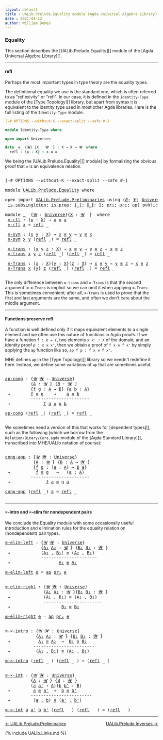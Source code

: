 ```yaml
---
layout: default
title : UALib.Prelude.Equality module (Agda Universal Algebra Library)
date : 2021-01-12
author: William DeMeo
---
```


### <a id="equality">Equality</a>

This section describes the [UALib.Prelude.Equality][] module of the [Agda Universal Algebra Library][].

-----------------------

#### <a id="refl">refl</a>

Perhaps the most important types in type theory are the equality types.

The definitional equality we use is the standard one, which is often referred to as "reflexivity" or "refl". In our case, it is defined in the `Identity-Type` module of the [Type Topology][] library, but apart from syntax it is equivalent to the identity type used in most other Agda libraries.  Here is the full listing of the `Identity-Type` module.

```agda
{-# OPTIONS --without-K --exact-split --safe #-}

module Identity-Type where

open import Universes

data _≡_ {𝓤} {X : 𝓤 ̇ } : X → X → 𝓤 ̇ where
  refl : {x : X} → x ≡ x
```

We being the [UALib.Prelude.Equality][] module] by formalizing the obvious proof that `≡` is an equivalence relation.

<pre class="Agda">

<a id="1072" class="Symbol">{-#</a> <a id="1076" class="Keyword">OPTIONS</a> <a id="1084" class="Pragma">--without-K</a> <a id="1096" class="Pragma">--exact-split</a> <a id="1110" class="Pragma">--safe</a> <a id="1117" class="Symbol">#-}</a>

<a id="1122" class="Keyword">module</a> <a id="1129" href="UALib.Prelude.Equality.html" class="Module">UALib.Prelude.Equality</a> <a id="1152" class="Keyword">where</a>

<a id="1159" class="Keyword">open</a> <a id="1164" class="Keyword">import</a> <a id="1171" href="UALib.Prelude.Preliminaries.html" class="Module">UALib.Prelude.Preliminaries</a> <a id="1199" class="Keyword">using</a> <a id="1205" class="Symbol">(</a><a id="1206" href="universes.html#613" class="Generalizable">𝓞</a><a id="1207" class="Symbol">;</a> <a id="1209" href="universes.html#617" class="Generalizable">𝓥</a><a id="1210" class="Symbol">;</a> <a id="1212" href="universes.html#551" class="Postulate">Universe</a><a id="1220" class="Symbol">;</a> <a id="1222" href="universes.html#758" class="Function Operator">_̇</a><a id="1224" class="Symbol">;</a> <a id="1226" href="Agda.Primitive.html#636" class="Primitive Operator">_⊔_</a><a id="1229" class="Symbol">;</a> <a id="1231" href="universes.html#527" class="Primitive">_⁺</a><a id="1233" class="Symbol">;</a> <a id="1235" href="UALib.Prelude.Preliminaries.html#5654" class="Datatype Operator">_≡_</a><a id="1238" class="Symbol">;</a> <a id="1240" href="UALib.Prelude.Preliminaries.html#5690" class="InductiveConstructor">refl</a><a id="1244" class="Symbol">;</a> <a id="1246" href="Sigma-Type.html#120" class="Record">Σ</a><a id="1247" class="Symbol">;</a> <a id="1249" href="MGS-MLTT.html#3074" class="Function">-Σ</a><a id="1251" class="Symbol">;</a> <a id="1253" href="MGS-MLTT.html#3515" class="Function Operator">_×_</a><a id="1256" class="Symbol">;</a> <a id="1258" href="UALib.Prelude.Preliminaries.html#5763" class="InductiveConstructor Operator">_,_</a><a id="1261" class="Symbol">;</a>
 <a id="1264" href="MGS-Basic-UF.html#743" class="Function">is-subsingleton</a><a id="1279" class="Symbol">;</a> <a id="1281" href="MGS-Basic-UF.html#1827" class="Function">is-prop</a><a id="1288" class="Symbol">;</a> <a id="1290" href="UALib.Prelude.Preliminaries.html#10371" class="Function Operator">∣_∣</a><a id="1293" class="Symbol">;</a> <a id="1295" href="UALib.Prelude.Preliminaries.html#10452" class="Function Operator">∥_∥</a><a id="1298" class="Symbol">;</a> <a id="1300" href="MGS-MLTT.html#408" class="Function">𝟙</a><a id="1301" class="Symbol">;</a> <a id="1303" href="MGS-MLTT.html#2942" class="Function">pr₁</a><a id="1306" class="Symbol">;</a> <a id="1308" href="MGS-MLTT.html#3001" class="Function">pr₂</a><a id="1311" class="Symbol">;</a> <a id="1313" href="MGS-MLTT.html#6613" class="Function">ap</a><a id="1315" class="Symbol">)</a> <a id="1317" class="Keyword">public</a>

<a id="1325" class="Keyword">module</a> <a id="1332" href="UALib.Prelude.Equality.html#1332" class="Module">_</a>  <a id="1335" class="Symbol">{</a><a id="1336" href="UALib.Prelude.Equality.html#1336" class="Bound">𝓤</a> <a id="1338" class="Symbol">:</a> <a id="1340" href="universes.html#551" class="Postulate">Universe</a><a id="1348" class="Symbol">}{</a><a id="1350" href="UALib.Prelude.Equality.html#1350" class="Bound">X</a> <a id="1352" class="Symbol">:</a> <a id="1354" href="UALib.Prelude.Equality.html#1336" class="Bound">𝓤</a> <a id="1356" href="universes.html#758" class="Function Operator">̇</a> <a id="1358" class="Symbol">}</a>  <a id="1361" class="Keyword">where</a>
 <a id="1368" href="UALib.Prelude.Equality.html#1368" class="Function">≡-rfl</a> <a id="1374" class="Symbol">:</a> <a id="1376" class="Symbol">(</a><a id="1377" href="UALib.Prelude.Equality.html#1377" class="Bound">x</a> <a id="1379" class="Symbol">:</a> <a id="1381" href="UALib.Prelude.Equality.html#1350" class="Bound">X</a><a id="1382" class="Symbol">)</a> <a id="1384" class="Symbol">→</a> <a id="1386" href="UALib.Prelude.Equality.html#1377" class="Bound">x</a> <a id="1388" href="UALib.Prelude.Preliminaries.html#5654" class="Datatype Operator">≡</a> <a id="1390" href="UALib.Prelude.Equality.html#1377" class="Bound">x</a>
 <a id="1393" href="UALib.Prelude.Equality.html#1368" class="Function">≡-rfl</a> <a id="1399" href="UALib.Prelude.Equality.html#1399" class="Bound">x</a> <a id="1401" class="Symbol">=</a> <a id="1403" href="UALib.Prelude.Preliminaries.html#5690" class="InductiveConstructor">refl</a> <a id="1408" class="Symbol">_</a>

 <a id="1412" href="UALib.Prelude.Equality.html#1412" class="Function">≡-sym</a> <a id="1418" class="Symbol">:</a> <a id="1420" class="Symbol">(</a><a id="1421" href="UALib.Prelude.Equality.html#1421" class="Bound">x</a> <a id="1423" href="UALib.Prelude.Equality.html#1423" class="Bound">y</a> <a id="1425" class="Symbol">:</a> <a id="1427" href="UALib.Prelude.Equality.html#1350" class="Bound">X</a><a id="1428" class="Symbol">)</a> <a id="1430" class="Symbol">→</a> <a id="1432" href="UALib.Prelude.Equality.html#1421" class="Bound">x</a> <a id="1434" href="UALib.Prelude.Preliminaries.html#5654" class="Datatype Operator">≡</a> <a id="1436" href="UALib.Prelude.Equality.html#1423" class="Bound">y</a> <a id="1438" class="Symbol">→</a> <a id="1440" href="UALib.Prelude.Equality.html#1423" class="Bound">y</a> <a id="1442" href="UALib.Prelude.Preliminaries.html#5654" class="Datatype Operator">≡</a> <a id="1444" href="UALib.Prelude.Equality.html#1421" class="Bound">x</a>
 <a id="1447" href="UALib.Prelude.Equality.html#1412" class="Function">≡-sym</a> <a id="1453" href="UALib.Prelude.Equality.html#1453" class="Bound">x</a> <a id="1455" href="UALib.Prelude.Equality.html#1455" class="Bound">y</a> <a id="1457" class="Symbol">(</a><a id="1458" href="UALib.Prelude.Preliminaries.html#5690" class="InductiveConstructor">refl</a> <a id="1463" class="Symbol">_)</a> <a id="1466" class="Symbol">=</a> <a id="1468" href="UALib.Prelude.Preliminaries.html#5690" class="InductiveConstructor">refl</a> <a id="1473" class="Symbol">_</a>

 <a id="1477" href="UALib.Prelude.Equality.html#1477" class="Function">≡-trans</a> <a id="1485" class="Symbol">:</a> <a id="1487" class="Symbol">(</a><a id="1488" href="UALib.Prelude.Equality.html#1488" class="Bound">x</a> <a id="1490" href="UALib.Prelude.Equality.html#1490" class="Bound">y</a> <a id="1492" href="UALib.Prelude.Equality.html#1492" class="Bound">z</a> <a id="1494" class="Symbol">:</a> <a id="1496" href="UALib.Prelude.Equality.html#1350" class="Bound">X</a><a id="1497" class="Symbol">)</a> <a id="1499" class="Symbol">→</a> <a id="1501" href="UALib.Prelude.Equality.html#1488" class="Bound">x</a> <a id="1503" href="UALib.Prelude.Preliminaries.html#5654" class="Datatype Operator">≡</a> <a id="1505" href="UALib.Prelude.Equality.html#1490" class="Bound">y</a> <a id="1507" class="Symbol">→</a> <a id="1509" href="UALib.Prelude.Equality.html#1490" class="Bound">y</a> <a id="1511" href="UALib.Prelude.Preliminaries.html#5654" class="Datatype Operator">≡</a> <a id="1513" href="UALib.Prelude.Equality.html#1492" class="Bound">z</a> <a id="1515" class="Symbol">→</a> <a id="1517" href="UALib.Prelude.Equality.html#1488" class="Bound">x</a> <a id="1519" href="UALib.Prelude.Preliminaries.html#5654" class="Datatype Operator">≡</a> <a id="1521" href="UALib.Prelude.Equality.html#1492" class="Bound">z</a>
 <a id="1524" href="UALib.Prelude.Equality.html#1477" class="Function">≡-trans</a> <a id="1532" href="UALib.Prelude.Equality.html#1532" class="Bound">x</a> <a id="1534" href="UALib.Prelude.Equality.html#1534" class="Bound">y</a> <a id="1536" href="UALib.Prelude.Equality.html#1536" class="Bound">z</a> <a id="1538" class="Symbol">(</a><a id="1539" href="UALib.Prelude.Preliminaries.html#5690" class="InductiveConstructor">refl</a> <a id="1544" class="Symbol">_)</a> <a id="1547" class="Symbol">(</a><a id="1548" href="UALib.Prelude.Preliminaries.html#5690" class="InductiveConstructor">refl</a> <a id="1553" class="Symbol">_)</a> <a id="1556" class="Symbol">=</a> <a id="1558" href="UALib.Prelude.Preliminaries.html#5690" class="InductiveConstructor">refl</a> <a id="1563" class="Symbol">_</a>

 <a id="1567" href="UALib.Prelude.Equality.html#1567" class="Function">≡-Trans</a> <a id="1575" class="Symbol">:</a> <a id="1577" class="Symbol">(</a><a id="1578" href="UALib.Prelude.Equality.html#1578" class="Bound">x</a> <a id="1580" class="Symbol">:</a> <a id="1582" href="UALib.Prelude.Equality.html#1350" class="Bound">X</a><a id="1583" class="Symbol">){</a><a id="1585" href="UALib.Prelude.Equality.html#1585" class="Bound">y</a> <a id="1587" class="Symbol">:</a> <a id="1589" href="UALib.Prelude.Equality.html#1350" class="Bound">X</a><a id="1590" class="Symbol">}(</a><a id="1592" href="UALib.Prelude.Equality.html#1592" class="Bound">z</a> <a id="1594" class="Symbol">:</a> <a id="1596" href="UALib.Prelude.Equality.html#1350" class="Bound">X</a><a id="1597" class="Symbol">)</a> <a id="1599" class="Symbol">→</a> <a id="1601" href="UALib.Prelude.Equality.html#1578" class="Bound">x</a> <a id="1603" href="UALib.Prelude.Preliminaries.html#5654" class="Datatype Operator">≡</a> <a id="1605" href="UALib.Prelude.Equality.html#1585" class="Bound">y</a> <a id="1607" class="Symbol">→</a> <a id="1609" href="UALib.Prelude.Equality.html#1585" class="Bound">y</a> <a id="1611" href="UALib.Prelude.Preliminaries.html#5654" class="Datatype Operator">≡</a> <a id="1613" href="UALib.Prelude.Equality.html#1592" class="Bound">z</a> <a id="1615" class="Symbol">→</a> <a id="1617" href="UALib.Prelude.Equality.html#1578" class="Bound">x</a> <a id="1619" href="UALib.Prelude.Preliminaries.html#5654" class="Datatype Operator">≡</a> <a id="1621" href="UALib.Prelude.Equality.html#1592" class="Bound">z</a>
 <a id="1624" href="UALib.Prelude.Equality.html#1567" class="Function">≡-Trans</a> <a id="1632" href="UALib.Prelude.Equality.html#1632" class="Bound">x</a> <a id="1634" class="Symbol">{</a><a id="1635" href="UALib.Prelude.Equality.html#1635" class="Bound">y</a><a id="1636" class="Symbol">}</a> <a id="1638" href="UALib.Prelude.Equality.html#1638" class="Bound">z</a> <a id="1640" class="Symbol">(</a><a id="1641" href="UALib.Prelude.Preliminaries.html#5690" class="InductiveConstructor">refl</a> <a id="1646" class="Symbol">_)</a> <a id="1649" class="Symbol">(</a><a id="1650" href="UALib.Prelude.Preliminaries.html#5690" class="InductiveConstructor">refl</a> <a id="1655" class="Symbol">_)</a> <a id="1658" class="Symbol">=</a> <a id="1660" href="UALib.Prelude.Preliminaries.html#5690" class="InductiveConstructor">refl</a> <a id="1665" class="Symbol">_</a>

</pre>

The only difference between `≡-trans` and `≡-Trans` is that the second argument to `≡-Trans` is implicit so we can omit it when applying `≡-Trans`.  This is sometimes convenient; after all, `≡-Trans` is used to prove that the first and last arguments are the same, and often we don't care about the middle argument.

------------------------------

#### <a id="functions-preserve-refl">Functions preserve refl</a>

A function is well defined only if it maps equivalent elements to a single element and we often use this nature of functions in Agda proofs.  If we have a function `f : X → Y`, two elements `x x' : X` of the domain, and an identity proof `p : x ≡ x'`, then we obtain a proof of `f x ≡ f x'` by simply applying the `ap` function like so, `ap f p : f x ≡ f x'`.

MHE defines `ap` in the [Type Topology][] library so we needn't redefine it here. Instead, we define some variations of `ap` that are sometimes useful.

<pre class="Agda">

<a id="ap-cong"></a><a id="2623" href="UALib.Prelude.Equality.html#2623" class="Function">ap-cong</a> <a id="2631" class="Symbol">:</a> <a id="2633" class="Symbol">{</a><a id="2634" href="UALib.Prelude.Equality.html#2634" class="Bound">𝓤</a> <a id="2636" href="UALib.Prelude.Equality.html#2636" class="Bound">𝓦</a> <a id="2638" class="Symbol">:</a> <a id="2640" href="universes.html#551" class="Postulate">Universe</a><a id="2648" class="Symbol">}</a>
          <a id="2660" class="Symbol">{</a><a id="2661" href="UALib.Prelude.Equality.html#2661" class="Bound">A</a> <a id="2663" class="Symbol">:</a> <a id="2665" href="UALib.Prelude.Equality.html#2634" class="Bound">𝓤</a> <a id="2667" href="universes.html#758" class="Function Operator">̇</a><a id="2668" class="Symbol">}</a> <a id="2670" class="Symbol">{</a><a id="2671" href="UALib.Prelude.Equality.html#2671" class="Bound">B</a> <a id="2673" class="Symbol">:</a> <a id="2675" href="UALib.Prelude.Equality.html#2636" class="Bound">𝓦</a> <a id="2677" href="universes.html#758" class="Function Operator">̇</a><a id="2678" class="Symbol">}</a>
          <a id="2690" class="Symbol">{</a><a id="2691" href="UALib.Prelude.Equality.html#2691" class="Bound">f</a> <a id="2693" href="UALib.Prelude.Equality.html#2693" class="Bound">g</a> <a id="2695" class="Symbol">:</a> <a id="2697" href="UALib.Prelude.Equality.html#2661" class="Bound">A</a> <a id="2699" class="Symbol">→</a> <a id="2701" href="UALib.Prelude.Equality.html#2671" class="Bound">B</a><a id="2702" class="Symbol">}</a> <a id="2704" class="Symbol">{</a><a id="2705" href="UALib.Prelude.Equality.html#2705" class="Bound">a</a> <a id="2707" href="UALib.Prelude.Equality.html#2707" class="Bound">b</a> <a id="2709" class="Symbol">:</a> <a id="2711" href="UALib.Prelude.Equality.html#2661" class="Bound">A</a><a id="2712" class="Symbol">}</a>
 <a id="2715" class="Symbol">→</a>        <a id="2724" href="UALib.Prelude.Equality.html#2691" class="Bound">f</a> <a id="2726" href="UALib.Prelude.Preliminaries.html#5654" class="Datatype Operator">≡</a> <a id="2728" href="UALib.Prelude.Equality.html#2693" class="Bound">g</a>    <a id="2733" class="Symbol">→</a>    <a id="2738" href="UALib.Prelude.Equality.html#2705" class="Bound">a</a> <a id="2740" href="UALib.Prelude.Preliminaries.html#5654" class="Datatype Operator">≡</a> <a id="2742" href="UALib.Prelude.Equality.html#2707" class="Bound">b</a>
          <a id="2754" class="Comment">-----------------------</a>
 <a id="2779" class="Symbol">→</a>             <a id="2793" href="UALib.Prelude.Equality.html#2691" class="Bound">f</a> <a id="2795" href="UALib.Prelude.Equality.html#2705" class="Bound">a</a> <a id="2797" href="UALib.Prelude.Preliminaries.html#5654" class="Datatype Operator">≡</a> <a id="2799" href="UALib.Prelude.Equality.html#2693" class="Bound">g</a> <a id="2801" href="UALib.Prelude.Equality.html#2707" class="Bound">b</a>

<a id="2804" href="UALib.Prelude.Equality.html#2623" class="Function">ap-cong</a> <a id="2812" class="Symbol">(</a><a id="2813" href="UALib.Prelude.Preliminaries.html#5690" class="InductiveConstructor">refl</a> <a id="2818" class="Symbol">_)</a> <a id="2821" class="Symbol">(</a><a id="2822" href="UALib.Prelude.Preliminaries.html#5690" class="InductiveConstructor">refl</a> <a id="2827" class="Symbol">_)</a> <a id="2830" class="Symbol">=</a> <a id="2832" href="UALib.Prelude.Preliminaries.html#5690" class="InductiveConstructor">refl</a> <a id="2837" class="Symbol">_</a>

</pre>

We sometimes need a version of this that works for [dependent types][], such as the following (which we borrow from the `Relation/Binary/Core.agda` module of the [Agda Standard Library][], transcribed into MHE/UALib notation of course):

<pre class="Agda">

<a id="cong-app"></a><a id="3104" href="UALib.Prelude.Equality.html#3104" class="Function">cong-app</a> <a id="3113" class="Symbol">:</a> <a id="3115" class="Symbol">{</a><a id="3116" href="UALib.Prelude.Equality.html#3116" class="Bound">𝓤</a> <a id="3118" href="UALib.Prelude.Equality.html#3118" class="Bound">𝓦</a> <a id="3120" class="Symbol">:</a> <a id="3122" href="universes.html#551" class="Postulate">Universe</a><a id="3130" class="Symbol">}</a>
           <a id="3143" class="Symbol">{</a><a id="3144" href="UALib.Prelude.Equality.html#3144" class="Bound">A</a> <a id="3146" class="Symbol">:</a> <a id="3148" href="UALib.Prelude.Equality.html#3116" class="Bound">𝓤</a> <a id="3150" href="universes.html#758" class="Function Operator">̇</a><a id="3151" class="Symbol">}</a> <a id="3153" class="Symbol">{</a><a id="3154" href="UALib.Prelude.Equality.html#3154" class="Bound">B</a> <a id="3156" class="Symbol">:</a> <a id="3158" href="UALib.Prelude.Equality.html#3144" class="Bound">A</a> <a id="3160" class="Symbol">→</a> <a id="3162" href="UALib.Prelude.Equality.html#3118" class="Bound">𝓦</a> <a id="3164" href="universes.html#758" class="Function Operator">̇</a><a id="3165" class="Symbol">}</a>
           <a id="3178" class="Symbol">{</a><a id="3179" href="UALib.Prelude.Equality.html#3179" class="Bound">f</a> <a id="3181" href="UALib.Prelude.Equality.html#3181" class="Bound">g</a> <a id="3183" class="Symbol">:</a> <a id="3185" class="Symbol">(</a><a id="3186" href="UALib.Prelude.Equality.html#3186" class="Bound">a</a> <a id="3188" class="Symbol">:</a> <a id="3190" href="UALib.Prelude.Equality.html#3144" class="Bound">A</a><a id="3191" class="Symbol">)</a> <a id="3193" class="Symbol">→</a> <a id="3195" href="UALib.Prelude.Equality.html#3154" class="Bound">B</a> <a id="3197" href="UALib.Prelude.Equality.html#3186" class="Bound">a</a><a id="3198" class="Symbol">}</a>
 <a id="3201" class="Symbol">→</a>          <a id="3212" href="UALib.Prelude.Equality.html#3179" class="Bound">f</a> <a id="3214" href="UALib.Prelude.Preliminaries.html#5654" class="Datatype Operator">≡</a> <a id="3216" href="UALib.Prelude.Equality.html#3181" class="Bound">g</a>   <a id="3220" class="Symbol">→</a>   <a id="3224" class="Symbol">(</a><a id="3225" href="UALib.Prelude.Equality.html#3225" class="Bound">a</a> <a id="3227" class="Symbol">:</a> <a id="3229" href="UALib.Prelude.Equality.html#3144" class="Bound">A</a><a id="3230" class="Symbol">)</a>
          <a id="3242" class="Comment">-----------------------</a>
 <a id="3267" class="Symbol">→</a>              <a id="3282" href="UALib.Prelude.Equality.html#3179" class="Bound">f</a> <a id="3284" href="UALib.Prelude.Equality.html#3225" class="Bound">a</a> <a id="3286" href="UALib.Prelude.Preliminaries.html#5654" class="Datatype Operator">≡</a> <a id="3288" href="UALib.Prelude.Equality.html#3181" class="Bound">g</a> <a id="3290" href="UALib.Prelude.Equality.html#3225" class="Bound">a</a>

<a id="3293" href="UALib.Prelude.Equality.html#3104" class="Function">cong-app</a> <a id="3302" class="Symbol">(</a><a id="3303" href="UALib.Prelude.Preliminaries.html#5690" class="InductiveConstructor">refl</a> <a id="3308" class="Symbol">_)</a> <a id="3311" href="UALib.Prelude.Equality.html#3311" class="Bound">a</a> <a id="3313" class="Symbol">=</a> <a id="3315" href="UALib.Prelude.Preliminaries.html#5690" class="InductiveConstructor">refl</a> <a id="3320" class="Symbol">_</a>

</pre>

-----------------------------------

#### <a id="≡-intro-and-≡-elim-for-nondependent-pairs">≡-intro and ≡-elim for nondependent pairs</a>

We conclude the Equality module with some occasionally useful introduction and elimination rules for the equality relation on (nondependent) pair types.

<pre class="Agda">
<a id="≡-elim-left"></a><a id="3641" href="UALib.Prelude.Equality.html#3641" class="Function">≡-elim-left</a> <a id="3653" class="Symbol">:</a> <a id="3655" class="Symbol">{</a><a id="3656" href="UALib.Prelude.Equality.html#3656" class="Bound">𝓤</a> <a id="3658" href="UALib.Prelude.Equality.html#3658" class="Bound">𝓦</a> <a id="3660" class="Symbol">:</a> <a id="3662" href="universes.html#551" class="Postulate">Universe</a><a id="3670" class="Symbol">}</a>
              <a id="3686" class="Symbol">{</a><a id="3687" href="UALib.Prelude.Equality.html#3687" class="Bound">A₁</a> <a id="3690" href="UALib.Prelude.Equality.html#3690" class="Bound">A₂</a> <a id="3693" class="Symbol">:</a> <a id="3695" href="UALib.Prelude.Equality.html#3656" class="Bound">𝓤</a> <a id="3697" href="universes.html#758" class="Function Operator">̇</a><a id="3698" class="Symbol">}</a> <a id="3700" class="Symbol">{</a><a id="3701" href="UALib.Prelude.Equality.html#3701" class="Bound">B₁</a> <a id="3704" href="UALib.Prelude.Equality.html#3704" class="Bound">B₂</a> <a id="3707" class="Symbol">:</a> <a id="3709" href="UALib.Prelude.Equality.html#3658" class="Bound">𝓦</a> <a id="3711" href="universes.html#758" class="Function Operator">̇</a><a id="3712" class="Symbol">}</a>
 <a id="3715" class="Symbol">→</a>            <a id="3728" class="Symbol">(</a><a id="3729" href="UALib.Prelude.Equality.html#3687" class="Bound">A₁</a> <a id="3732" href="UALib.Prelude.Preliminaries.html#5763" class="InductiveConstructor Operator">,</a> <a id="3734" href="UALib.Prelude.Equality.html#3701" class="Bound">B₁</a><a id="3736" class="Symbol">)</a> <a id="3738" href="UALib.Prelude.Preliminaries.html#5654" class="Datatype Operator">≡</a> <a id="3740" class="Symbol">(</a><a id="3741" href="UALib.Prelude.Equality.html#3690" class="Bound">A₂</a> <a id="3744" href="UALib.Prelude.Preliminaries.html#5763" class="InductiveConstructor Operator">,</a> <a id="3746" href="UALib.Prelude.Equality.html#3704" class="Bound">B₂</a><a id="3748" class="Symbol">)</a>
              <a id="3764" class="Comment">----------------------</a>
 <a id="3788" class="Symbol">→</a>                   <a id="3808" href="UALib.Prelude.Equality.html#3687" class="Bound">A₁</a> <a id="3811" href="UALib.Prelude.Preliminaries.html#5654" class="Datatype Operator">≡</a> <a id="3813" href="UALib.Prelude.Equality.html#3690" class="Bound">A₂</a>

<a id="3817" href="UALib.Prelude.Equality.html#3641" class="Function">≡-elim-left</a> <a id="3829" href="UALib.Prelude.Equality.html#3829" class="Bound">e</a> <a id="3831" class="Symbol">=</a> <a id="3833" href="MGS-MLTT.html#6613" class="Function">ap</a> <a id="3836" href="MGS-MLTT.html#2942" class="Function">pr₁</a> <a id="3840" href="UALib.Prelude.Equality.html#3829" class="Bound">e</a>


<a id="≡-elim-right"></a><a id="3844" href="UALib.Prelude.Equality.html#3844" class="Function">≡-elim-right</a> <a id="3857" class="Symbol">:</a> <a id="3859" class="Symbol">{</a><a id="3860" href="UALib.Prelude.Equality.html#3860" class="Bound">𝓤</a> <a id="3862" href="UALib.Prelude.Equality.html#3862" class="Bound">𝓦</a> <a id="3864" class="Symbol">:</a> <a id="3866" href="universes.html#551" class="Postulate">Universe</a><a id="3874" class="Symbol">}</a>
               <a id="3891" class="Symbol">{</a><a id="3892" href="UALib.Prelude.Equality.html#3892" class="Bound">A₁</a> <a id="3895" href="UALib.Prelude.Equality.html#3895" class="Bound">A₂</a> <a id="3898" class="Symbol">:</a> <a id="3900" href="UALib.Prelude.Equality.html#3860" class="Bound">𝓤</a> <a id="3902" href="universes.html#758" class="Function Operator">̇</a><a id="3903" class="Symbol">}{</a><a id="3905" href="UALib.Prelude.Equality.html#3905" class="Bound">B₁</a> <a id="3908" href="UALib.Prelude.Equality.html#3908" class="Bound">B₂</a> <a id="3911" class="Symbol">:</a> <a id="3913" href="UALib.Prelude.Equality.html#3862" class="Bound">𝓦</a> <a id="3915" href="universes.html#758" class="Function Operator">̇</a><a id="3916" class="Symbol">}</a>
 <a id="3919" class="Symbol">→</a>             <a id="3933" class="Symbol">(</a><a id="3934" href="UALib.Prelude.Equality.html#3892" class="Bound">A₁</a> <a id="3937" href="UALib.Prelude.Preliminaries.html#5763" class="InductiveConstructor Operator">,</a> <a id="3939" href="UALib.Prelude.Equality.html#3905" class="Bound">B₁</a><a id="3941" class="Symbol">)</a> <a id="3943" href="UALib.Prelude.Preliminaries.html#5654" class="Datatype Operator">≡</a> <a id="3945" class="Symbol">(</a><a id="3946" href="UALib.Prelude.Equality.html#3895" class="Bound">A₂</a> <a id="3949" href="UALib.Prelude.Preliminaries.html#5763" class="InductiveConstructor Operator">,</a> <a id="3951" href="UALib.Prelude.Equality.html#3908" class="Bound">B₂</a><a id="3953" class="Symbol">)</a>
               <a id="3970" class="Comment">-----------------------</a>
 <a id="3995" class="Symbol">→</a>                    <a id="4016" href="UALib.Prelude.Equality.html#3905" class="Bound">B₁</a> <a id="4019" href="UALib.Prelude.Preliminaries.html#5654" class="Datatype Operator">≡</a> <a id="4021" href="UALib.Prelude.Equality.html#3908" class="Bound">B₂</a>

<a id="4025" href="UALib.Prelude.Equality.html#3844" class="Function">≡-elim-right</a> <a id="4038" href="UALib.Prelude.Equality.html#4038" class="Bound">e</a> <a id="4040" class="Symbol">=</a> <a id="4042" href="MGS-MLTT.html#6613" class="Function">ap</a> <a id="4045" href="MGS-MLTT.html#3001" class="Function">pr₂</a> <a id="4049" href="UALib.Prelude.Equality.html#4038" class="Bound">e</a>


<a id="≡-×-intro"></a><a id="4053" href="UALib.Prelude.Equality.html#4053" class="Function">≡-×-intro</a> <a id="4063" class="Symbol">:</a> <a id="4065" class="Symbol">{</a><a id="4066" href="UALib.Prelude.Equality.html#4066" class="Bound">𝓤</a> <a id="4068" href="UALib.Prelude.Equality.html#4068" class="Bound">𝓦</a> <a id="4070" class="Symbol">:</a> <a id="4072" href="universes.html#551" class="Postulate">Universe</a><a id="4080" class="Symbol">}</a>
            <a id="4094" class="Symbol">{</a><a id="4095" href="UALib.Prelude.Equality.html#4095" class="Bound">A₁</a> <a id="4098" href="UALib.Prelude.Equality.html#4098" class="Bound">A₂</a> <a id="4101" class="Symbol">:</a> <a id="4103" href="UALib.Prelude.Equality.html#4066" class="Bound">𝓤</a> <a id="4105" href="universes.html#758" class="Function Operator">̇</a><a id="4106" class="Symbol">}</a> <a id="4108" class="Symbol">{</a><a id="4109" href="UALib.Prelude.Equality.html#4109" class="Bound">B₁</a> <a id="4112" href="UALib.Prelude.Equality.html#4112" class="Bound">B₂</a> <a id="4115" class="Symbol">:</a> <a id="4117" href="UALib.Prelude.Equality.html#4068" class="Bound">𝓦</a> <a id="4119" href="universes.html#758" class="Function Operator">̇</a><a id="4120" class="Symbol">}</a>
 <a id="4123" class="Symbol">→</a>           <a id="4135" href="UALib.Prelude.Equality.html#4095" class="Bound">A₁</a> <a id="4138" href="UALib.Prelude.Preliminaries.html#5654" class="Datatype Operator">≡</a> <a id="4140" href="UALib.Prelude.Equality.html#4098" class="Bound">A₂</a>  <a id="4144" class="Symbol">→</a>  <a id="4147" href="UALib.Prelude.Equality.html#4109" class="Bound">B₁</a> <a id="4150" href="UALib.Prelude.Preliminaries.html#5654" class="Datatype Operator">≡</a> <a id="4152" href="UALib.Prelude.Equality.html#4112" class="Bound">B₂</a>
           <a id="4166" class="Comment">------------------------</a>
 <a id="4192" class="Symbol">→</a>          <a id="4203" class="Symbol">(</a><a id="4204" href="UALib.Prelude.Equality.html#4095" class="Bound">A₁</a> <a id="4207" href="UALib.Prelude.Preliminaries.html#5763" class="InductiveConstructor Operator">,</a> <a id="4209" href="UALib.Prelude.Equality.html#4109" class="Bound">B₁</a><a id="4211" class="Symbol">)</a> <a id="4213" href="UALib.Prelude.Preliminaries.html#5654" class="Datatype Operator">≡</a> <a id="4215" class="Symbol">(</a><a id="4216" href="UALib.Prelude.Equality.html#4098" class="Bound">A₂</a> <a id="4219" href="UALib.Prelude.Preliminaries.html#5763" class="InductiveConstructor Operator">,</a> <a id="4221" href="UALib.Prelude.Equality.html#4112" class="Bound">B₂</a><a id="4223" class="Symbol">)</a>

<a id="4226" href="UALib.Prelude.Equality.html#4053" class="Function">≡-×-intro</a> <a id="4236" class="Symbol">(</a><a id="4237" href="UALib.Prelude.Preliminaries.html#5690" class="InductiveConstructor">refl</a> <a id="4242" class="Symbol">_</a> <a id="4244" class="Symbol">)</a> <a id="4246" class="Symbol">(</a><a id="4247" href="UALib.Prelude.Preliminaries.html#5690" class="InductiveConstructor">refl</a> <a id="4252" class="Symbol">_</a> <a id="4254" class="Symbol">)</a> <a id="4256" class="Symbol">=</a> <a id="4258" class="Symbol">(</a><a id="4259" href="UALib.Prelude.Preliminaries.html#5690" class="InductiveConstructor">refl</a> <a id="4264" class="Symbol">_</a> <a id="4266" class="Symbol">)</a>


<a id="≡-×-int"></a><a id="4270" href="UALib.Prelude.Equality.html#4270" class="Function">≡-×-int</a> <a id="4278" class="Symbol">:</a> <a id="4280" class="Symbol">{</a><a id="4281" href="UALib.Prelude.Equality.html#4281" class="Bound">𝓤</a> <a id="4283" href="UALib.Prelude.Equality.html#4283" class="Bound">𝓦</a> <a id="4285" class="Symbol">:</a> <a id="4287" href="universes.html#551" class="Postulate">Universe</a><a id="4295" class="Symbol">}</a>
          <a id="4307" class="Symbol">{</a><a id="4308" href="UALib.Prelude.Equality.html#4308" class="Bound">A</a> <a id="4310" class="Symbol">:</a> <a id="4312" href="UALib.Prelude.Equality.html#4281" class="Bound">𝓤</a> <a id="4314" href="universes.html#758" class="Function Operator">̇</a><a id="4315" class="Symbol">}</a> <a id="4317" class="Symbol">{</a><a id="4318" href="UALib.Prelude.Equality.html#4318" class="Bound">B</a> <a id="4320" class="Symbol">:</a> <a id="4322" href="UALib.Prelude.Equality.html#4283" class="Bound">𝓦</a> <a id="4324" href="universes.html#758" class="Function Operator">̇</a><a id="4325" class="Symbol">}</a>
          <a id="4337" class="Symbol">(</a><a id="4338" href="UALib.Prelude.Equality.html#4338" class="Bound">a</a> <a id="4340" href="UALib.Prelude.Equality.html#4340" class="Bound">a&#39;</a> <a id="4343" class="Symbol">:</a> <a id="4345" href="UALib.Prelude.Equality.html#4308" class="Bound">A</a><a id="4346" class="Symbol">)(</a><a id="4348" href="UALib.Prelude.Equality.html#4348" class="Bound">b</a> <a id="4350" href="UALib.Prelude.Equality.html#4350" class="Bound">b&#39;</a> <a id="4353" class="Symbol">:</a> <a id="4355" href="UALib.Prelude.Equality.html#4318" class="Bound">B</a><a id="4356" class="Symbol">)</a>
 <a id="4359" class="Symbol">→</a>         <a id="4369" href="UALib.Prelude.Equality.html#4338" class="Bound">a</a> <a id="4371" href="UALib.Prelude.Preliminaries.html#5654" class="Datatype Operator">≡</a> <a id="4373" href="UALib.Prelude.Equality.html#4340" class="Bound">a&#39;</a>  <a id="4377" class="Symbol">→</a>  <a id="4380" href="UALib.Prelude.Equality.html#4348" class="Bound">b</a> <a id="4382" href="UALib.Prelude.Preliminaries.html#5654" class="Datatype Operator">≡</a> <a id="4384" href="UALib.Prelude.Equality.html#4350" class="Bound">b&#39;</a>
          <a id="4397" class="Comment">------------------------</a>
 <a id="4423" class="Symbol">→</a>         <a id="4433" class="Symbol">(</a><a id="4434" href="UALib.Prelude.Equality.html#4338" class="Bound">a</a> <a id="4436" href="UALib.Prelude.Preliminaries.html#5763" class="InductiveConstructor Operator">,</a> <a id="4438" href="UALib.Prelude.Equality.html#4348" class="Bound">b</a><a id="4439" class="Symbol">)</a> <a id="4441" href="UALib.Prelude.Preliminaries.html#5654" class="Datatype Operator">≡</a> <a id="4443" class="Symbol">(</a><a id="4444" href="UALib.Prelude.Equality.html#4340" class="Bound">a&#39;</a> <a id="4447" href="UALib.Prelude.Preliminaries.html#5763" class="InductiveConstructor Operator">,</a> <a id="4449" href="UALib.Prelude.Equality.html#4350" class="Bound">b&#39;</a><a id="4451" class="Symbol">)</a>

<a id="4454" href="UALib.Prelude.Equality.html#4270" class="Function">≡-×-int</a> <a id="4462" href="UALib.Prelude.Equality.html#4462" class="Bound">a</a> <a id="4464" href="UALib.Prelude.Equality.html#4464" class="Bound">a&#39;</a> <a id="4467" href="UALib.Prelude.Equality.html#4467" class="Bound">b</a> <a id="4469" href="UALib.Prelude.Equality.html#4469" class="Bound">b&#39;</a> <a id="4472" class="Symbol">(</a><a id="4473" href="UALib.Prelude.Preliminaries.html#5690" class="InductiveConstructor">refl</a> <a id="4478" class="Symbol">_</a> <a id="4480" class="Symbol">)</a> <a id="4482" class="Symbol">(</a><a id="4483" href="UALib.Prelude.Preliminaries.html#5690" class="InductiveConstructor">refl</a> <a id="4488" class="Symbol">_</a> <a id="4490" class="Symbol">)</a> <a id="4492" class="Symbol">=</a> <a id="4494" class="Symbol">(</a><a id="4495" href="UALib.Prelude.Preliminaries.html#5690" class="InductiveConstructor">refl</a> <a id="4500" class="Symbol">_</a> <a id="4502" class="Symbol">)</a>
</pre>

-------------------------------------

[← UALib.Prelude.Preliminaries ](UALib.Prelude.Preliminaries.html)
<span style="float:right;">[UALib.Prelude.Inverses →](UALib.Prelude.Inverses.html)</span>

{% include UALib.Links.md %}
